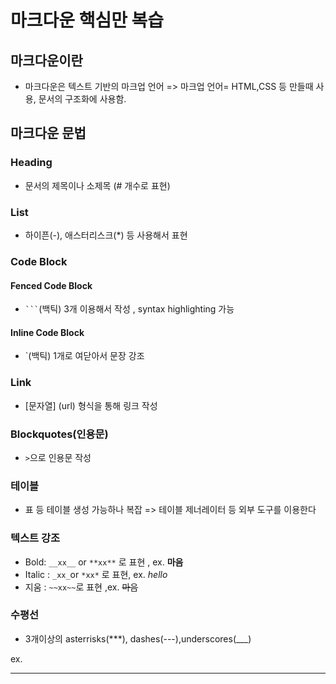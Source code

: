 # 마크다운 핵심만 복습

## 마크다운이란
- 마크다운은 텍스트 기반의 마크업 언어
  => 마크업 언어= HTML,CSS 등 만들때 사용, 문서의 구조화에 사용함.

## 마크다운 문법
### Heading
- 문서의 제목이나 소제목 (# 개수로 표현)

### List
- 하이픈(-), 애스터리스크(*) 등 사용해서 표현

### Code Block
#### Fenced Code Block  
- ` ``` `(백틱) 3개 이용해서 작성 , syntax highlighting 가능 
#### Inline Code Block
- `(백틱) 1개로 여닫아서 문장 강조

### Link
- [문자열] (url) 형식을 통해 링크 작성

### Blockquotes(인용문)
- `>`으로 인용문 작성

### 테이블
- 표 등 테이블 생성 가능하나 복잡 => 테이블 제너레이터 등 외부 도구를 이용한다

### 텍스트 강조
- Bold: `__xx__` or `**xx**` 로 표현 , ex. __마음__
- Italic : `_xx_`or `*xx*` 로 표현, ex. *hello*
- 지움 : `~~xx~~`로 표현 ,ex. ~~마음~~

### 수평선
- 3개이상의 asterrisks(***), dashes(---),underscores(___)

ex.
***